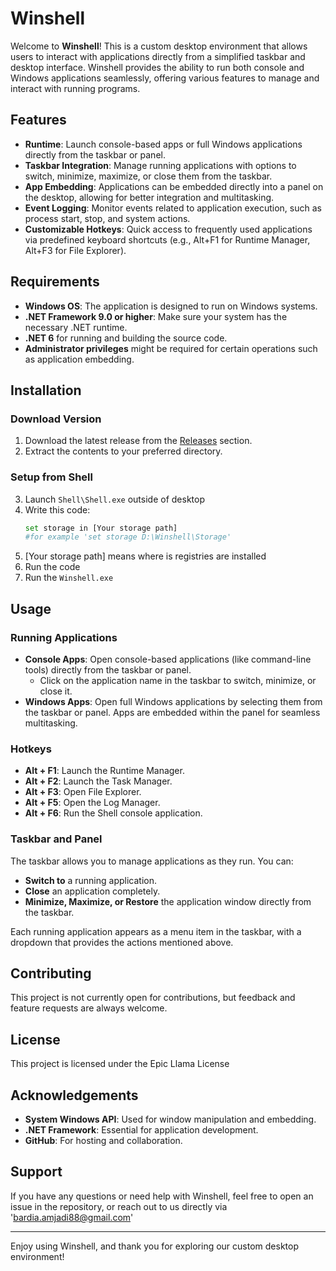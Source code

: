 # Winshell

Welcome to **Winshell**! This is a custom desktop environment that allows users to interact with applications directly from a simplified taskbar and desktop interface. Winshell provides the ability to run both console and Windows applications seamlessly, offering various features to manage and interact with running programs.

## Features

- **Runtime**: Launch console-based apps or full Windows applications directly from the taskbar or panel.
- **Taskbar Integration**: Manage running applications with options to switch, minimize, maximize, or close them from the taskbar.
- **App Embedding**: Applications can be embedded directly into a panel on the desktop, allowing for better integration and multitasking.
- **Event Logging**: Monitor events related to application execution, such as process start, stop, and system actions.
- **Customizable Hotkeys**: Quick access to frequently used applications via predefined keyboard shortcuts (e.g., Alt+F1 for Runtime Manager, Alt+F3 for File Explorer).
  
## Requirements

- **Windows OS**: The application is designed to run on Windows systems.
- **.NET Framework 9.0 or higher**: Make sure your system has the necessary .NET runtime.
- **.NET 6** for running and building the source code.
- **Administrator privileges** might be required for certain operations such as application embedding.

## Installation

### Download Version

1. Download the latest release from the [Releases](https://github.com/bardia-amjadi/Winshell/releases) section.
2. Extract the contents to your preferred directory.

### Setup from Shell

3. Launch `Shell\Shell.exe` outside of desktop
1. Write this code:
    ```bash
    set storage in [Your storage path]
    #for example 'set storage D:\Winshell\Storage' 
    ```
2. [Your storage path] means where is registries are installed
3. Run the code
4. Run the `Winshell.exe`

## Usage

### Running Applications

- **Console Apps**: Open console-based applications (like command-line tools) directly from the taskbar or panel.
    - Click on the application name in the taskbar to switch, minimize, or close it.
- **Windows Apps**: Open full Windows applications by selecting them from the taskbar or panel. Apps are embedded within the panel for seamless multitasking.
  
### Hotkeys

- **Alt + F1**: Launch the Runtime Manager.
- **Alt + F2**: Launch the Task Manager.
- **Alt + F3**: Open File Explorer.
- **Alt + F5**: Open the Log Manager.
- **Alt + F6**: Run the Shell console application.

### Taskbar and Panel

The taskbar allows you to manage applications as they run. You can:
- **Switch to** a running application.
- **Close** an application completely.
- **Minimize, Maximize, or Restore** the application window directly from the taskbar.

Each running application appears as a menu item in the taskbar, with a dropdown that provides the actions mentioned above.

## Contributing

This project is not currently open for contributions, but feedback and feature requests are always welcome.

## License

This project is licensed under the Epic Llama License

## Acknowledgements

- **System Windows API**: Used for window manipulation and embedding.
- **.NET Framework**: Essential for application development.
- **GitHub**: For hosting and collaboration.

## Support

If you have any questions or need help with Winshell, feel free to open an issue in the repository, or reach out to us directly via 'bardia.amjadi88@gmail.com'

---

Enjoy using Winshell, and thank you for exploring our custom desktop environment!

